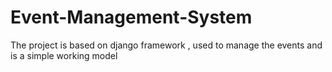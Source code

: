 # Event-Management-System
The project is based on django framework , used to manage the events and is a simple working model

